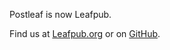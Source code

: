 Postleaf is now Leafpub.

Find us at [Leafpub.org](https://https://www.leafpub.org/) or on [GitHub](https://github.com/leafpub).